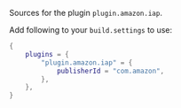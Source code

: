Sources for the plugin `plugin.amazon.iap`.

Add following to your `build.settings` to use:
```lua
{
    plugins = {
        "plugin.amazon.iap" = {
            publisherId = "com.amazon",
        },
    },
}
```

